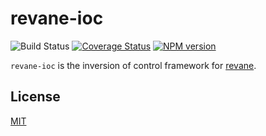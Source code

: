 # revane-ioc

![Build Status](https://github.com/SerayaEryn/revane-ioc/workflows/ci/badge.svg)
[![Coverage Status](https://coveralls.io/repos/github/SerayaEryn/revane-ioc/badge.svg?branch=master)](https://coveralls.io/github/SerayaEryn/revane-ioc?branch=master)
[![NPM version](https://img.shields.io/npm/v/revane-ioc.svg?style=flat)](https://www.npmjs.com/package/revane-ioc)

`revane-ioc` is the inversion of control framework for
[revane](https://github.com/SerayaEryn/revane).

## License

[MIT](./LICENSE)

